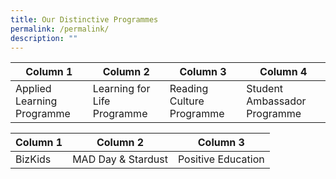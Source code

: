 ```yaml
---
title: Our Distinctive Programmes
permalink: /permalink/
description: ""
---
```



| Column 1 | Column 2 | Column 3 | Column 4 |
| -------- | -------- | -------- | -------- | 
| Applied Learning Programme     | Learning for Life Programme     | Reading Culture Programme     | Student Ambassador Programme     |



| Column 1 | Column 2 | Column 3 |
| -------- | -------- | -------- |
| BizKids     | MAD Day & Stardust     | Positive Education     |

